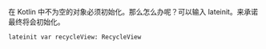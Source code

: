 在 Kotlin 中不为空的对象必须初始化。那么怎么办呢？可以输入 lateinit。来承诺最终将会初始化。

```
lateinit var recycleView: RecycleView
```
